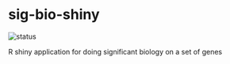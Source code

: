 # sig-bio-shiny

![status](https://img.shields.io/badge/status-work%20in%20progress-orange)

R shiny application for doing significant biology on a set of genes


